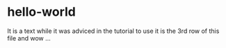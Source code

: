 # hello-world
It is a text while it was adviced in the tutorial to use
it is the 3rd row of this file and wow ...
